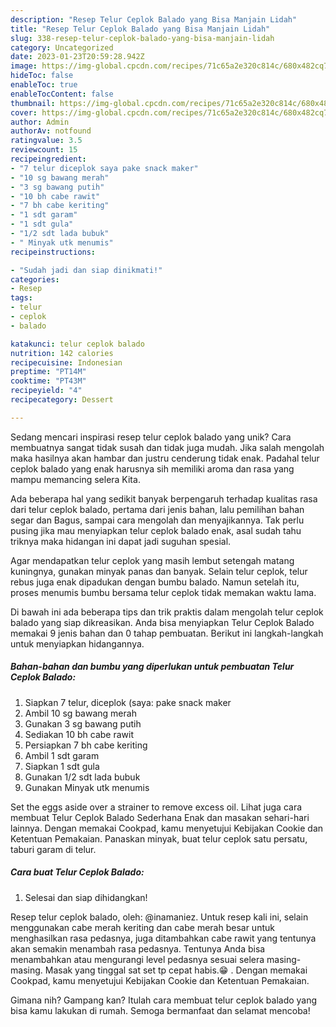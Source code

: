 ```yaml
---
description: "Resep Telur Ceplok Balado yang Bisa Manjain Lidah"
title: "Resep Telur Ceplok Balado yang Bisa Manjain Lidah"
slug: 338-resep-telur-ceplok-balado-yang-bisa-manjain-lidah
category: Uncategorized
date: 2023-01-23T20:59:28.942Z
image: https://img-global.cpcdn.com/recipes/71c65a2e320c814c/680x482cq70/telur-ceplok-balado-foto-resep-utama.jpg
hideToc: false
enableToc: true
enableTocContent: false
thumbnail: https://img-global.cpcdn.com/recipes/71c65a2e320c814c/680x482cq70/telur-ceplok-balado-foto-resep-utama.jpg
cover: https://img-global.cpcdn.com/recipes/71c65a2e320c814c/680x482cq70/telur-ceplok-balado-foto-resep-utama.jpg
author: Admin
authorAv: notfound
ratingvalue: 3.5
reviewcount: 15
recipeingredient:
- "7 telur diceplok saya pake snack maker"
- "10 sg bawang merah"
- "3 sg bawang putih"
- "10 bh cabe rawit"
- "7 bh cabe keriting"
- "1 sdt garam"
- "1 sdt gula"
- "1/2 sdt lada bubuk"
- " Minyak utk menumis"
recipeinstructions:

- "Sudah jadi dan siap dinikmati!"
categories:
- Resep
tags:
- telur
- ceplok
- balado

katakunci: telur ceplok balado 
nutrition: 142 calories
recipecuisine: Indonesian
preptime: "PT14M"
cooktime: "PT43M"
recipeyield: "4"
recipecategory: Dessert

---
```





Sedang mencari inspirasi resep telur ceplok balado yang unik? Cara membuatnya sangat tidak susah dan tidak juga mudah. Jika salah mengolah maka hasilnya akan hambar dan justru cenderung tidak enak. Padahal telur ceplok balado yang enak harusnya sih memiliki aroma dan rasa yang mampu memancing selera Kita.





Ada beberapa hal yang sedikit banyak berpengaruh terhadap kualitas rasa dari telur ceplok balado, pertama dari jenis bahan, lalu pemilihan bahan segar dan Bagus, sampai cara mengolah dan menyajikannya. Tak perlu pusing jika mau menyiapkan telur ceplok balado enak,      asal sudah tahu triknya maka hidangan ini dapat jadi suguhan spesial.














Agar mendapatkan telur ceplok yang masih lembut setengah matang kuningnya, gunakan minyak panas dan banyak. Selain telur ceplok, telur rebus juga enak dipadukan dengan bumbu balado. Namun setelah itu, proses menumis bumbu bersama telur ceplok tidak memakan waktu lama.






Di bawah ini ada beberapa tips dan trik praktis dalam mengolah telur ceplok balado yang siap dikreasikan. Anda bisa menyiapkan Telur Ceplok Balado memakai 9 jenis bahan dan 0 tahap pembuatan. Berikut ini langkah-langkah untuk menyiapkan hidangannya.

<!--inarticleads1-->

##### Bahan-bahan dan bumbu yang diperlukan untuk pembuatan Telur Ceplok Balado:

1. Siapkan 7 telur, diceplok (saya: pake snack maker
1. Ambil 10 sg bawang merah
1. Gunakan 3 sg bawang putih
1. Sediakan 10 bh cabe rawit
1. Persiapkan 7 bh cabe keriting
1. Ambil 1 sdt garam
1. Siapkan 1 sdt gula
1. Gunakan 1/2 sdt lada bubuk
1. Gunakan  Minyak utk menumis


Set the eggs aside over a strainer to remove excess oil. Lihat juga cara membuat Telur Ceplok Balado Sederhana Enak dan masakan sehari-hari lainnya. Dengan memakai Cookpad, kamu menyetujui Kebijakan Cookie dan Ketentuan Pemakaian. Panaskan minyak, buat telur ceplok satu persatu, taburi garam di telur. 

<!--inarticleads2-->

##### Cara buat Telur Ceplok Balado:


1. Selesai dan siap dihidangkan!

Resep telur ceplok balado, oleh: @inamaniez. Untuk resep kali ini, selain menggunakan cabe merah keriting dan cabe merah besar untuk menghasilkan rasa pedasnya, juga ditambahkan cabe rawit yang tentunya akan semakin menambah rasa pedasnya. Tentunya Anda bisa menambahkan atau mengurangi level pedasnya sesuai selera masing-masing. Masak yang tinggal sat set tp cepat habis.😁 . Dengan memakai Cookpad, kamu menyetujui Kebijakan Cookie dan Ketentuan Pemakaian. 

Gimana nih? Gampang kan? Itulah cara membuat telur ceplok balado yang bisa kamu lakukan di rumah. Semoga bermanfaat dan selamat mencoba!
